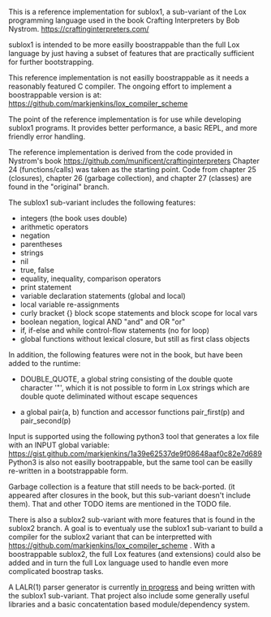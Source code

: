 This is a reference implementation for sublox1, a sub-variant of the Lox programming language used in the book Crafting Interpreters by Bob Nystrom.
https://craftinginterpreters.com/

sublox1 is intended to be more easilly boostrappable than the full Lox language by just having a subset of features that are practically sufficient for further bootstrapping.

This reference implementation is not easilly boostrappable as it needs a reasonably featured C compiler. The ongoing effort to implement a boostrappable version is at:
https://github.com/markjenkins/lox_compiler_scheme

The point of the reference implementation is for use while developing sublox1 programs. It provides better performance, a basic REPL, and more friendly error handling.

The reference implementation is derived from the code provided in Nystrom's book
https://github.com/munificent/craftinginterpreters
Chapter 24 (functions/calls) was taken as the starting point. Code from chapter 25 (closures), chapter 26 (garbage collection), and chapter 27 (classes) are found in the "original" branch.

The sublox1 sub-variant includes the following features:
 * integers (the book uses double)
 * arithmetic operators
 * negation
 * parentheses
 * strings
 * nil
 * true, false
 * equality, inequality, comparison operators
 * print statement
 * variable declaration statements (global and local)
 * local variable re-assignments
 * curly bracket {} block scope statements and block scope for local vars
 * boolean negation, logical AND "and" and OR "or"
 * if, if-else and while control-flow statements (no for loop)
 * global functions without lexical closure, but still as first class objects

In addition, the following features were not in the book, but have been added to the runtime:
 * DOUBLE_QUOTE, a global string consisting of the double quote character '"', which it is not possible to form in Lox strings which are double quote deliminated without escape sequences

 * a global pair(a, b) function and accessor functions pair_first(p) and pair_second(p)

Input is supported using the following python3 tool that generates a lox file with an INPUT global variable:
https://gist.github.com/markjenkins/1a39e62537de9f08648aaf0c82e7d689
Python3 is also not easilly bootrappable, but the same tool can be easilly re-written in a bootstrappable form.

Garbage collection is a feature that still needs to be back-ported. (it appeared after closures in the book, but this sub-variant doesn't include them). That and other TODO items are mentioned in the TODO file.

There is also a sublox2 sub-variant with more features that is found in the sublox2 branch. A goal is to eventualy use the sublox1 sub-variant to build a compiler for the sublox2 variant that can be interpretted with https://github.com/markjenkins/lox_compiler_scheme . With a boostrappable sublox2, the full Lox features (and extensions) could also be added and in turn the full Lox language used to handle even more complicated boostrap tasks.

A LALR(1) parser generator is currently [in progress](https://gist.github.com/markjenkins/4229efe7fe36365ea8d5fd392bea33b8) and being written with the sublox1 sub-variant. That project also include some generally useful libraries and a basic concatentation based module/dependency system.
